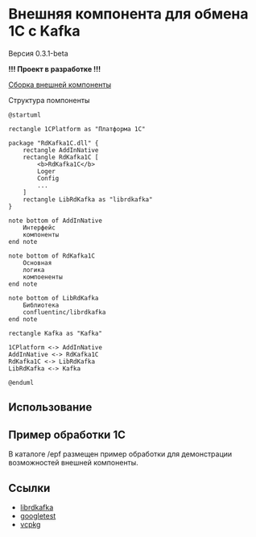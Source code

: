 # Внешняя компонента для обмена 1С с Kafka

Версия 0.3.1-beta

**!!! Проект в разработке !!!**

[Сборка внешней компоненты](./doc/build.md)

Структура помпоненты

```plantuml
@startuml

rectangle 1CPlatform as "Платформа 1С"

package "RdKafka1C.dll" {
    rectangle AddInNative
    rectangle RdKafka1C [
        <b>RdKafka1C</b>
        Loger
        Config
        ...
    ]
    rectangle LibRdKafka as "librdkafka"
}

note bottom of AddInNative
    Интерфейс
    компоненты
end note

note bottom of RdKafka1C
    Основная
    логика
    компоененты
end note

note bottom of LibRdKafka
    Библиотека 
    confluentinc/librdkafka
end note

rectangle Kafka as "Kafka"

1CPlatform <-> AddInNative
AddInNative <-> RdKafka1C
RdKafka1C <-> LibRdKafka
LibRdKafka <-> Kafka

@enduml
```

## Использование

## Пример обработки 1С

В каталоге /epf размещен пример обработки для демонстрации возможностей внешней компоненты.

## Ссылки

- [librdkafka](https://github.com/confluentinc/librdkafka)
- [googletest](https://github.com/google/googletest)
- [vcpkg](https://github.com/microsoft/vcpkg)